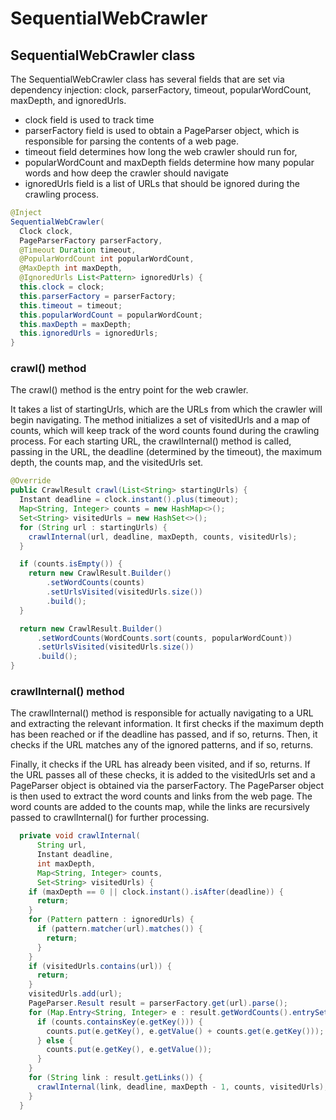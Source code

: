 # SequentialWebCrawler

## SequentialWebCrawler class
The SequentialWebCrawler class has several fields that are set via dependency injection: clock, parserFactory, timeout, popularWordCount, maxDepth, and ignoredUrls.

- clock field is used to track time
- parserFactory field is used to obtain a PageParser object, which is responsible for parsing the contents of a web page.
- timeout field determines how long the web crawler should run for, 
- popularWordCount and maxDepth fields determine how many popular words and how deep the crawler should navigate 
- ignoredUrls field is a list of URLs that should be ignored during the crawling process.

```java
@Inject
SequentialWebCrawler(
  Clock clock,
  PageParserFactory parserFactory,
  @Timeout Duration timeout,
  @PopularWordCount int popularWordCount,
  @MaxDepth int maxDepth,
  @IgnoredUrls List<Pattern> ignoredUrls) {
  this.clock = clock;
  this.parserFactory = parserFactory;
  this.timeout = timeout;
  this.popularWordCount = popularWordCount;
  this.maxDepth = maxDepth;
  this.ignoredUrls = ignoredUrls;
}
```

### crawl() method

The crawl() method is the entry point for the web crawler.

It takes a list of startingUrls, which are the URLs from which the crawler will begin navigating. The method initializes a set of visitedUrls and a map of counts, which will keep track of the word counts found during the crawling process. For each starting URL, the crawlInternal() method is called, passing in the URL, the deadline (determined by the timeout), the maximum depth, the counts map, and the visitedUrls set.

```java
@Override
public CrawlResult crawl(List<String> startingUrls) {
  Instant deadline = clock.instant().plus(timeout);
  Map<String, Integer> counts = new HashMap<>();
  Set<String> visitedUrls = new HashSet<>();
  for (String url : startingUrls) {
    crawlInternal(url, deadline, maxDepth, counts, visitedUrls);
  }

  if (counts.isEmpty()) {
    return new CrawlResult.Builder()
        .setWordCounts(counts)
        .setUrlsVisited(visitedUrls.size())
        .build();
  }

  return new CrawlResult.Builder()
      .setWordCounts(WordCounts.sort(counts, popularWordCount))
      .setUrlsVisited(visitedUrls.size())
      .build();
}
```

### crawlInternal() method
The crawlInternal() method is responsible for actually navigating to a URL and extracting the relevant information. It first checks if the maximum depth has been reached or if the deadline has passed, and if so, returns. Then, it checks if the URL matches any of the ignored patterns, and if so, returns.

Finally, it checks if the URL has already been visited, and if so, returns. If the URL passes all of these checks, it is added to the visitedUrls set and a PageParser object is obtained via the parserFactory. The PageParser object is then used to extract the word counts and links from the web page. The word counts are added to the counts map, while the links are recursively passed to crawlInternal() for further processing.

```java
  private void crawlInternal(
      String url,
      Instant deadline,
      int maxDepth,
      Map<String, Integer> counts,
      Set<String> visitedUrls) {
    if (maxDepth == 0 || clock.instant().isAfter(deadline)) {
      return;
    }
    for (Pattern pattern : ignoredUrls) {
      if (pattern.matcher(url).matches()) {
        return;
      }
    }
    if (visitedUrls.contains(url)) {
      return;
    }
    visitedUrls.add(url);
    PageParser.Result result = parserFactory.get(url).parse();
    for (Map.Entry<String, Integer> e : result.getWordCounts().entrySet()) {
      if (counts.containsKey(e.getKey())) {
        counts.put(e.getKey(), e.getValue() + counts.get(e.getKey()));
      } else {
        counts.put(e.getKey(), e.getValue());
      }
    }
    for (String link : result.getLinks()) {
      crawlInternal(link, deadline, maxDepth - 1, counts, visitedUrls);
    }
  }
```
